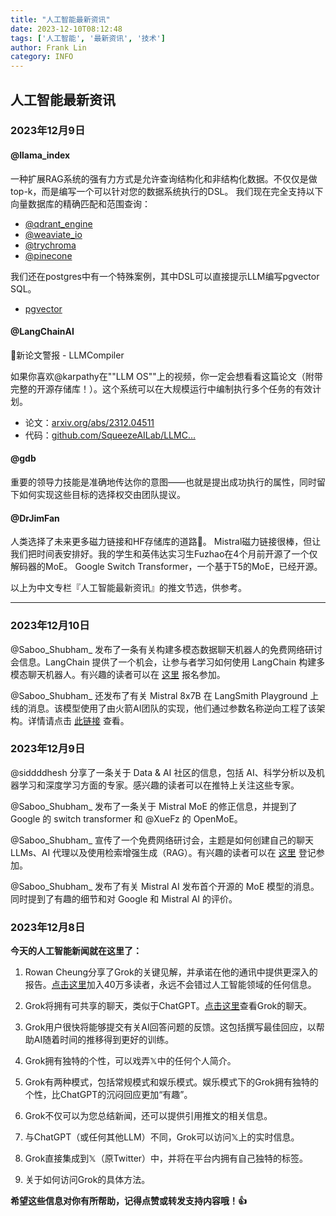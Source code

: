```yaml
---
title: "人工智能最新资讯"
date: 2023-12-10T08:12:48
tags: ['人工智能', '最新资讯', '技术']
author: Frank Lin
category: INFO
---
```



## 人工智能最新资讯

### 2023年12月9日

#### @llama_index
一种扩展RAG系统的强有力方式是允许查询结构化和非结构化数据。不仅仅是做top-k，而是编写一个可以针对您的数据系统执行的DSL。 我们现在完全支持以下向量数据库的精确匹配和范围查询：

- [@qdrant_engine](https://github.com/run-llama/llama_index/blob/main/docs/examples/vector_stores/Qdrant_metadata_filter.ipynb)
- [@weaviate_io](https://github.com/run-llama/llama_index/blob/main/docs/examples/vector_stores/WeaviateIndex_metadata_filter.ipynb)
- [@trychroma](https://github.com/run-llama/llama_index/blob/main/docs/examples/vector_stores/chroma_metadata_filter.ipynb)
- [@pinecone](https://github.com/run-llama/llama_index/blob/main/docs/examples/vector_stores/pinecone_metadata_filter.ipynb)

我们还在postgres中有一个特殊案例，其中DSL可以直接提示LLM编写pgvector SQL。

- [pgvector](https://github.com/run-llama/llama_index/blob/main/docs/examples/query_engine/pgvector_sql_query_engine.ipynb)

#### @LangChainAI
🚨新论文警报 - LLMCompiler

如果你喜欢@karpathy在""LLM OS""上的视频，你一定会想看看这篇论文（附带完整的开源存储库！）。这个系统可以在大规模运行中编制执行多个任务的有效计划。

- 论文：[arxiv.org/abs/2312.04511](https://arxiv.org/abs/2312.04511)
- 代码：[github.com/SqueezeAILab/LLMC…](https://github.com/SqueezeAILab/LLMCompiler)

#### @gdb
重要的领导力技能是准确地传达你的意图——也就是提出成功执行的属性，同时留下如何实现这些目标的选择权交由团队提议。

#### @DrJimFan
人类选择了未来更多磁力链接和HF存储库的道路👏。 Mistral磁力链接很棒，但让我们把时间表安排好。我的学生和英伟达实习生Fuzhao在4个月前开源了一个仅解码器的MoE。 Google Switch Transformer，一个基于T5的MoE，已经开源。

以上为中文专栏『人工智能最新资讯』的推文节选，供参考。

---

### 2023年12月10日

@Saboo_Shubham_ 发布了一条有关构建多模态数据聊天机器人的免费网络研讨会信息。LangChain 提供了一个机会，让参与者学习如何使用 LangChain 构建多模态聊天机器人。有兴趣的读者可以在 [这里](https://events.singlestore.com/webinar-beginners-guide-to-langchain-chat-with-your-multi-model-data?utm_source=shubham-saboo&amp;utm_medium=influencer&amp;utm_campaign=Beginners-Guide-Langchain-RSVP) 报名参加。

@Saboo_Shubham_ 还发布了有关 Mistral 8x7B 在 LangSmith Playground 上线的消息。该模型使用了由火箭AI团队的实现，他们通过参数名称逆向工程了该架构。详情请点击 [此链接](https://x.com/i/status/1733672915130847419/video/1) 查看。

### 2023年12月9日

@siddddhesh 分享了一条关于 Data &amp; AI 社区的信息，包括 AI、科学分析以及机器学习和深度学习方面的专家。感兴趣的读者可以在推特上关注这些专家。

@Saboo_Shubham_ 发布了一条关于 Mistral MoE 的修正信息，并提到了 Google 的 switch transformer 和 @XueFz 的 OpenMoE。

@Saboo_Shubham_ 宣传了一个免费网络研讨会，主题是如何创建自己的聊天 LLMs、AI 代理以及使用检索增强生成（RAG）。有兴趣的读者可以在 [这里](https://www.eventbrite.com/e/retrieval-apis-chat-llms-ai-agents-build-llm-apps-at-scale-tickets-773408364237?aff=oddtdtcreator) 登记参加。

@Saboo_Shubham_ 发布了有关 Mistral AI 发布首个开源的 MoE 模型的消息。同时提到了有趣的细节和对 Google 和 Mistral AI 的评价。

### 2023年12月8日

**今天的人工智能新闻就在这里了：**

1. Rowan Cheung分享了Grok的关键见解，并承诺在他的通讯中提供更深入的报告。[点击这里](https://www.therundown.ai/subscribe)加入40万多读者，永远不会错过人工智能领域的任何信息。

2. Grok将拥有可共享的聊天，类似于ChatGPT。[点击这里](https://share.x.ai/conversation/cfd1c5aa-03ad-4bc9-9dac-562be3df51b5)查看Grok的聊天。

3. Grok用户很快将能够提交有关AI回答问题的反馈。这包括撰写最佳回应，以帮助AI随着时间的推移得到更好的训练。

4. Grok拥有独特的个性，可以戏弄𝕏中的任何个人简介。

5. Grok有两种模式，包括常规模式和娱乐模式。娱乐模式下的Grok拥有独特的个性，比ChatGPT的沉闷回应更加“有趣”。

6. Grok不仅可以为您总结新闻，还可以提供引用推文的相关信息。

7. 与ChatGPT（或任何其他LLM）不同，Grok可以访问𝕏上的实时信息。

8. Grok直接集成到𝕏（原Twitter）中，并将在平台内拥有自己独特的标签。

9. 关于如何访问Grok的具体方法。

**希望这些信息对你有所帮助，记得点赞或转发支持内容哦！👍**



        